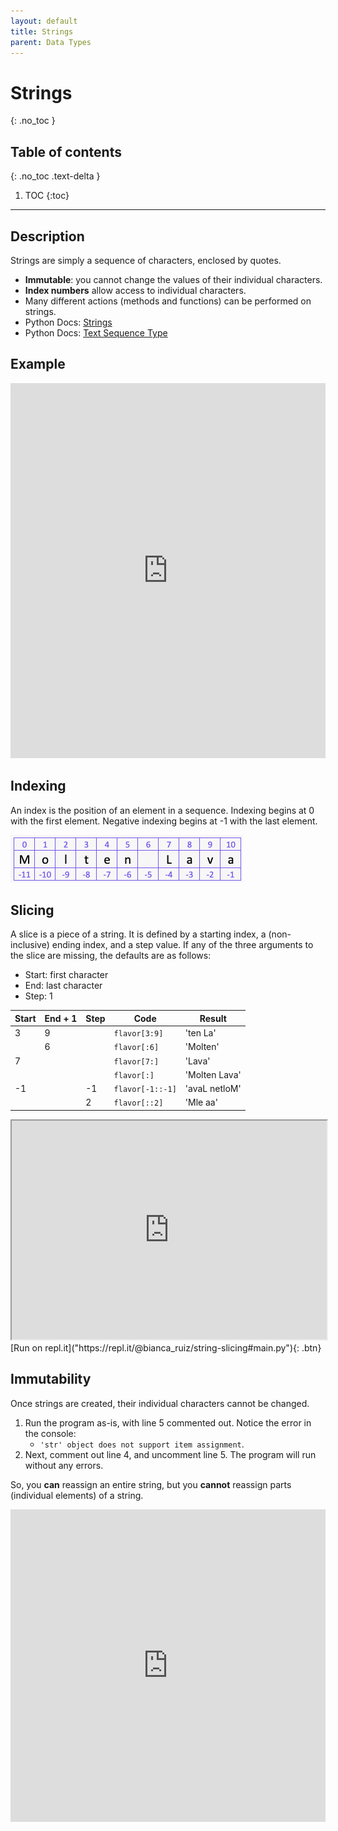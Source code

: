 ```yaml
---
layout: default
title: Strings
parent: Data Types
---
```

# Strings
{: .no_toc }
## Table of contents
{: .no_toc .text-delta }

1. TOC
{:toc}

---

## Description
Strings are simply a sequence of characters, enclosed by quotes. 
- **Immutable**: you cannot change the values of their individual characters.
- **Index numbers** allow access to individual characters. 
- Many different actions (methods and functions) can be performed on strings. 
- Python Docs: [Strings](https://docs.python.org/3/tutorial/introduction.html#strings)
- Python Docs: [Text Sequence Type](https://docs.python.org/3/library/stdtypes.html#text-sequence-type-str)

## Example

<iframe height="600px" width="100%" src="https://repl.it/@bianca_ruiz/strings?lite=true" scrolling="no" frameborder="no" allowtransparency="true" allowfullscreen="true" sandbox="allow-forms allow-pointer-lock allow-popups allow-same-origin allow-scripts allow-modals"></iframe>

## Indexing
An index is the position of an element in a sequence. Indexing begins at 0 with the first element. Negative indexing begins at -1 with the last element. 

![](/assets/string-index.png)

## Slicing
A slice is a piece of a string. It is defined by a starting index, a (non-inclusive) ending index, and a step value. If any of the three arguments to the slice are missing, the defaults are as follows:
- Start: first character
- End: last character
- Step: 1 

| Start | End + 1 | Step | Code                 | Result        |
|-------|---------|------|----------------------|---------------|
| 3     | 9       |      | ```flavor[3:9]```    | 'ten La'      |
|       | 6       |      | ```flavor[:6]```     | 'Molten'      |
| 7     |         |      | ```flavor[7:]```     | 'Lava'        |
|       |         |      | ```flavor[:]```      | 'Molten Lava' |
| -1    |         | -1   | ```flavor[-1::-1]``` | 'avaL netloM' |
|       |         | 2    | ```flavor[::2]```    | 'Mle aa'      |      

<iframe width="100%" height="350" frameborder="2" src="https://pythontutor.com/iframe-embed.html#code=flavor%20%3D%20'Molten%20Lava'%0A%0Aslice1%20%3D%20flavor%5B3%3A9%5D%20%20%20%20%20%20%20%20%20%20%20%0Aslice2%20%3D%20flavor%5B%3A6%5D%20%20%20%20%20%20%20%20%20%20%0Aslice3%20%3D%20flavor%5B7%3A%5D%20%20%20%20%20%20%20%20%20%20%0Aslice4%20%3D%20flavor%5B%3A%5D%20%20%20%20%20%20%20%20%20%20%20%20%0Aslice5%20%3D%20flavor%5B-1%3A%3A-1%5D%20%20%20%20%20%20%20%0Aslice6%20%3D%20flavor%5B%3A%3A2%5D%20%20%20%20%20%20%20%20%20%20%20%20%20%20%20%20%20%20%20%20%20%0A&codeDivHeight=400&codeDivWidth=350&cumulative=false&curInstr=6&heapPrimitives=nevernest&origin=opt-frontend.js&py=3&rawInputLstJSON=%5B%5D&textReferences=false"> </iframe>
[Run on repl.it]("https://repl.it/@bianca_ruiz/string-slicing#main.py"){: .btn}

## Immutability
Once strings are created, their individual characters cannot be changed. 
1. Run the program as-is, with line 5 commented out. Notice the error in the console: 
    - ```'str' object does not support item assignment```.
3. Next, comment out line 4, and uncomment line 5. The program will run without any errors. 

So, you **can** reassign an entire string, but you **cannot** reassign parts (individual elements) of a string.
<iframe height="500px" width="100%" src="https://repl.it/@bianca_ruiz/string-immutability?lite=true" scrolling="no" frameborder="no" allowtransparency="true" allowfullscreen="true" sandbox="allow-forms allow-pointer-lock allow-popups allow-same-origin allow-scripts allow-modals"></iframe>
